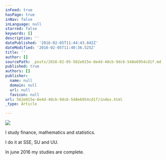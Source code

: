 ```yaml
---
inFeed: true
hasPage: true
inNav: false
inLanguage: null
starred: false
keywords: []
description: ''
datePublished: '2016-02-05T11:44:43.842Z'
dateModified: '2016-02-05T11:40:36.525Z'
title: ''
author: []
sourcePath: _posts/2016-02-05-562e015e-8e4d-40cb-9dc6-548e6954cd1f.md
published: true
authors: []
publisher:
  name: null
  domain: null
  url: null
  favicon: null
url: 562e015e-8e4d-40cb-9dc6-548e6954cd1f/index.html
_type: Article

---
```

![](https://the-grid-user-content.s3-us-west-2.amazonaws.com/8eeb7288-f7db-4859-ab2d-c8e7c7d52db1.jpg)

I study finance, mathematics and statistics. 

I do it at SSE, SU and UU. 

In june 2016 my studies are complete.